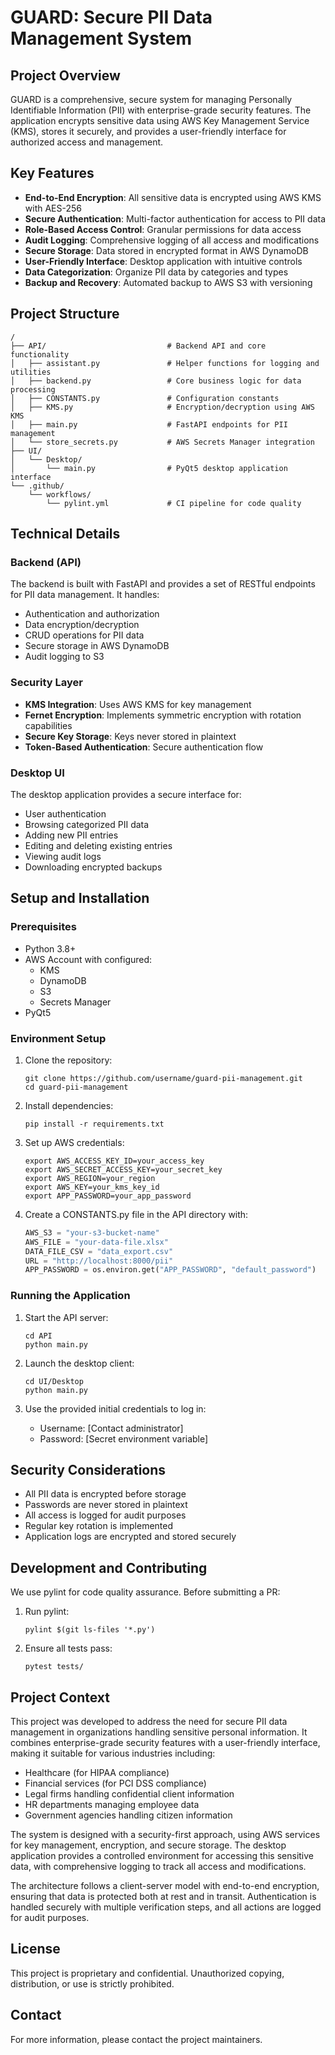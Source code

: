 # GUARD: Secure PII Data Management System

## Project Overview

GUARD is a comprehensive, secure system for managing Personally Identifiable Information (PII) with enterprise-grade security features. The application encrypts sensitive data using AWS Key Management Service (KMS), stores it securely, and provides a user-friendly interface for authorized access and management.


## Key Features

- **End-to-End Encryption**: All sensitive data is encrypted using AWS KMS with AES-256
- **Secure Authentication**: Multi-factor authentication for access to PII data
- **Role-Based Access Control**: Granular permissions for data access
- **Audit Logging**: Comprehensive logging of all access and modifications
- **Secure Storage**: Data stored in encrypted format in AWS DynamoDB
- **User-Friendly Interface**: Desktop application with intuitive controls
- **Data Categorization**: Organize PII data by categories and types
- **Backup and Recovery**: Automated backup to AWS S3 with versioning

## Project Structure

```
/
├── API/                           # Backend API and core functionality
│   ├── assistant.py               # Helper functions for logging and utilities
│   ├── backend.py                 # Core business logic for data processing
│   ├── CONSTANTS.py               # Configuration constants
│   ├── KMS.py                     # Encryption/decryption using AWS KMS
│   ├── main.py                    # FastAPI endpoints for PII management
│   └── store_secrets.py           # AWS Secrets Manager integration
├── UI/
│   └── Desktop/
│       └── main.py                # PyQt5 desktop application interface
└── .github/
    └── workflows/
        └── pylint.yml             # CI pipeline for code quality
```

## Technical Details

### Backend (API)

The backend is built with FastAPI and provides a set of RESTful endpoints for PII data management. It handles:

- Authentication and authorization
- Data encryption/decryption
- CRUD operations for PII data
- Secure storage in AWS DynamoDB
- Audit logging to S3

### Security Layer

- **KMS Integration**: Uses AWS KMS for key management
- **Fernet Encryption**: Implements symmetric encryption with rotation capabilities
- **Secure Key Storage**: Keys never stored in plaintext
- **Token-Based Authentication**: Secure authentication flow

### Desktop UI

The desktop application provides a secure interface for:

- User authentication
- Browsing categorized PII data
- Adding new PII entries
- Editing and deleting existing entries
- Viewing audit logs
- Downloading encrypted backups

## Setup and Installation

### Prerequisites

- Python 3.8+
- AWS Account with configured:
  - KMS
  - DynamoDB
  - S3
  - Secrets Manager
- PyQt5

### Environment Setup

1. Clone the repository:
   ```
   git clone https://github.com/username/guard-pii-management.git
   cd guard-pii-management
   ```

2. Install dependencies:
   ```
   pip install -r requirements.txt
   ```

3. Set up AWS credentials:
   ```
   export AWS_ACCESS_KEY_ID=your_access_key
   export AWS_SECRET_ACCESS_KEY=your_secret_key
   export AWS_REGION=your_region
   export AWS_KEY=your_kms_key_id
   export APP_PASSWORD=your_app_password
   ```

4. Create a CONSTANTS.py file in the API directory with:
   ```python
   AWS_S3 = "your-s3-bucket-name"
   AWS_FILE = "your-data-file.xlsx"
   DATA_FILE_CSV = "data_export.csv"
   URL = "http://localhost:8000/pii"
   APP_PASSWORD = os.environ.get("APP_PASSWORD", "default_password")
   ```

### Running the Application

1. Start the API server:
   ```
   cd API
   python main.py
   ```

2. Launch the desktop client:
   ```
   cd UI/Desktop
   python main.py
   ```

3. Use the provided initial credentials to log in:
   - Username: [Contact administrator]
   - Password: [Secret environment variable]

## Security Considerations

- All PII data is encrypted before storage
- Passwords are never stored in plaintext
- All access is logged for audit purposes
- Regular key rotation is implemented
- Application logs are encrypted and stored securely

## Development and Contributing

We use pylint for code quality assurance. Before submitting a PR:

1. Run pylint:
   ```
   pylint $(git ls-files '*.py')
   ```

2. Ensure all tests pass:
   ```
   pytest tests/
   ```

## Project Context

This project was developed to address the need for secure PII data management in organizations handling sensitive personal information. It combines enterprise-grade security features with a user-friendly interface, making it suitable for various industries including:

- Healthcare (for HIPAA compliance)
- Financial services (for PCI DSS compliance)
- Legal firms handling confidential client information
- HR departments managing employee data
- Government agencies handling citizen information

The system is designed with a security-first approach, using AWS services for key management, encryption, and secure storage. The desktop application provides a controlled environment for accessing this sensitive data, with comprehensive logging to track all access and modifications.

The architecture follows a client-server model with end-to-end encryption, ensuring that data is protected both at rest and in transit. Authentication is handled securely with multiple verification steps, and all actions are logged for audit purposes.

## License

This project is proprietary and confidential. Unauthorized copying, distribution, or use is strictly prohibited.

## Contact

For more information, please contact the project maintainers.
